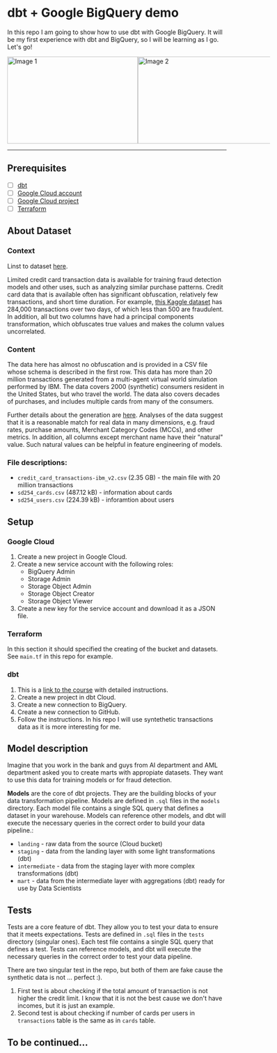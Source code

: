 # dbt + Google BigQuery demo

In this repo I am going to show how to use dbt with Google BigQuery.
It will be my first experience with dbt and BigQuery, so I will be learning as I go.
Let's go!

<div style="display: flex; margin-right: 200px;">
  <img src="https://images.g2crowd.com/uploads/product/image/social_landscape/social_landscape_017ca5b65bc8cc79fa434f2716af16ee/dbt.png" alt="Image 1" width="300" height="200">
  <img src="https://seeklogo.com/images/G/google-big-query-logo-AC63E7C329-seeklogo.com.png" alt="Image 2" width="500" height="200">
</div>

___


## Prerequisites

- [ ] [dbt](https://docs.getdbt.com/dbt-cli/installation)
- [ ] [Google Cloud account](https://cloud.google.com/)
- [ ] [Google Cloud project](https://cloud.google.com/resource-manager/docs/creating-managing-projects)
- [ ] [Terraform](https://www.terraform.io/downloads.html)

## About Dataset

### Context

Linst to dataset [here](https://www.kaggle.com/datasets/ealtman2019/credit-card-transactions?select=credit_card_transactions-ibm_v2.csv).

Limited credit card transaction data is available for training fraud detection models and other uses, such as analyzing similar purchase patterns. Credit card data that is available often has significant obfuscation, relatively few transactions, and short time duration. For example, [this Kaggle dataset](https://www.kaggle.com/mlg-ulb/creditcardfraud) has 284,000 transactions over two days, of which less than 500 are fraudulent. In addition, all but two columns have had a principal components transformation, which obfuscates true values and makes the column values uncorrelated.

### Content
The data here has almost no obfuscation and is provided in a CSV file whose schema is described in the first row. This data has more than 20 million transactions generated from a multi-agent virtual world simulation performed by IBM. The data covers 2000 (synthetic) consumers resident in the United States, but who travel the world. The data also covers decades of purchases, and includes multiple cards from many of the consumers.

Further details about the generation are [here](https://arxiv.org/abs/1910.03033). Analyses of the data suggest that it is a reasonable match for real data in many dimensions, e.g. fraud rates, purchase amounts, Merchant Category Codes (MCCs), and other metrics. In addition, all columns except merchant name have their "natural" value. Such natural values can be helpful in feature engineering of models.

### File descriptions:

- `credit_card_transactions-ibm_v2.csv` (2.35 GB) - the main file with 20 million transactions
- `sd254_cards.csv` (487.12 kB) - information about cards
- `sd254_users.csv` (224.39 kB) - inforamtion about users

## Setup

### Google Cloud

1. Create a new project in Google Cloud.
2. Create a new service account with the following roles:
    - BigQuery Admin
    - Storage Admin
    - Storage Object Admin
    - Storage Object Creator
    - Storage Object Viewer
3. Create a new key for the service account and download it as a JSON file.

### Terraform

In this section it should specified the creating of the bucket and datasets. See `main.tf` in this repo for example.

### dbt

1. This is a [link to the course](https://courses.getdbt.com/courses/fundamentals) with detailed instructions. 
2. Create a new project in dbt Cloud.
3. Create a new connection to BigQuery.
4. Create a new connection to GitHub.
5. Follow the instructions. In his repo I will use syntethetic transactions data as it is more interesting for me.

## Model description

Imagine that you work in the bank and guys from AI department and AML department asked you to create marts  with appropiate datasets. They want to use this data for training models or for fraud detection. 

**Models** are the core of dbt projects. They are the building blocks of your data transformation pipeline. Models are defined in `.sql` files in the `models` directory. Each model file contains a single SQL query that defines a dataset in your warehouse. Models can reference other models, and dbt will execute the necessary queries in the correct order to build your data pipeline.:

- `landing` - raw data from the source (Cloud bucket)
- `staging` - data from the landing layer with some light transformations (dbt)
- `intermediate` - data from the staging layer with more complex transformations (dbt)
- `mart` - data from the intermediate layer with aggregations (dbt) ready for use by Data Scientists

## Tests

Tests are a core feature of dbt. They allow you to test your data to ensure that it meets expectations. Tests are defined in `.sql` files in the `tests` directory (singular ones). Each test file contains a single SQL query that defines a test. Tests can reference models, and dbt will execute the necessary queries in the correct order to test your data pipeline.

There are two singular test in the repo, but both of them are fake cause the synthetic data is not ... perfect :).

1. First test is about checking if the total amount of transaction is not higher the credit limit. I know that it is not the best cause we don't have incomes, but it is just an example.
2. Second test is about checking if number of cards per users in `transactions` table is the same as in `cards` table.

## To be continued...